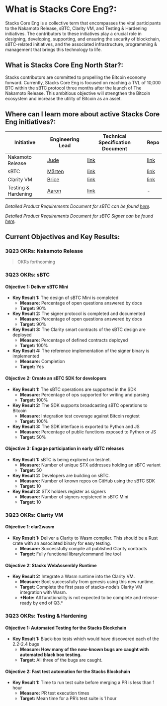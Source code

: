 # What is Stacks Core Eng?:

Stacks Core Eng is a collective term that encompasses the vital participants to the Nakamoto Release, sBTC, Clarity VM, and Testing & Hardening initiatives. The contributors to these initiatives play a crucial role in designing, developing, supporting, and ensuring the security of blockchain, sBTC-related initiatives, and the associated infrastructure, programming & management that brings this technology to life.

## What is Stacks Core Eng North Star?:

Stacks contributors are committed to propelling the Bitcoin economy forward. Currently, Stacks Core Eng is focused on reaching a TVL of 10,000 BTC within the sBTC protocol three months after the launch of The Nakamoto Release. This ambitious objective will strengthen the Bitcoin ecosystem and increase the utility of Bitcoin as an asset.

## Where can I learn more about active Stacks Core Eng initiatives?:

| Initiative          | Engineering Lead                     | Technical Specification Document     | Repo                                                        |
| ------------------- | ------------------------------------ | ------------------------------------ | ----------------------------------------------------------- |
| Nakamoto Release    | [Jude](https://github.com/jcnelson)  | [link](nakamoto-release-tsd.md)      | [link](https://github.com/stacks-network/stacks-blockchain) |
| sBTC                | [Mårten](https://github.com/netrome) | [link](sbtc-tsd.md)                  | [link](https://github.com/stacks-network/sbtc)              |
| Clarity VM          | [Brice](https://github.com/obycode)  | [link](clarity-vm-tsd.md)            | [link](https://github.com/stacks-network/clar2wasm)         |
| Testing & Hardening | [Aaron](https://github.com/kantai)   | [link](testing-and-hardening-tsd.md) | -                                                           |

_Detailed Product Requirements Document for sBTC can be found [here](sbtc-prd.md)._

_Detailed Product Requirements Document for sBTC Signer can be found [here](sbtc-signer-prd.md)._

## Current Objectives and Key Results:

### 3Q23 OKRs: Nakamoto Release

> OKRs forthcoming

### 3Q23 OKRs: sBTC

#### **Objective 1:** Deliver sBTC Mini

- **Key Result 1:** The design of sBTC Mini is completed
  - **Measure:** Percentage of open questions answered by docs
  - **Target:** 90%
- **Key Result 2:** The signer protocol is completed and documented
  - **Measure:** Percentage of open questions answered by docs
  - **Target:** 90%
- **Key Result 3:** The Clarity smart contracts of the sBTC design are deployed
  - **Measure:** Percentage of defined contracts deployed
  - **Target:** 100%
- **Key Result 4:** The reference implementation of the signer binary is implemented
  - **Measure:** Completion
  - **Target:** Yes

#### **Objective 2:** Create an sBTC SDK for developers

- **Key Result 1:** The sBTC operations are supported in the SDK
  - **Measure:** Percentage of ops supported for writing and parsing
  - **Target:** 100%
- **Key Result 2:** The SDK supports broadcasting sBTC operations to Bitcoin
  - **Measure:** Integration test coverage against Bitcoin regtest
  - **Target:** 100%
- **Key Result 3:** The SDK interface is exported to Python and JS
  - **Measure:** Percentage of public functions exposed to Python or JS
  - **Target:** 50%

#### **Objective 3:** Engage participation in early sBTC releases

- **Key Result 1:** sBTC is being explored on testnet.
  - **Measure:** Number of unique STX addresses holding an sBTC variant
  - **Target:** 50
- **Key Result 2:** Developers are building on sBTC.
  - **Measure:** Number of known repos on GitHub using the sBTC SDK
  - **Target:** 10
- **Key Result 3:** STX holders register as signers
  - **Measure:** Number of signers registered in sBTC Mini
  - **Target:** 10

### 3Q23 OKRs: Clarity VM

#### **Objective 1:** clar2wasm

- **Key Result 1:** Deliver a Clarity to Wasm compiler. This should be a Rust crate with an associated binary for easy testing.
  - **Measure:** Successfully compile all published Clarity contracts
  - **Target:** Fully functional library/command line tool

#### **Objective 2:** Stacks WebAssembly Runtime

- **Key Result 2:** Integrate a Wasm runtime into the Clarity VM.
  - **Measure:** Boot successfully from genesis using this new runtime.
  - **Target:** Complete the first pass of stacks-node’s Clarity VM integration with Wasm.
  - **\*Note:** All functionality is not expected to be complete and release-ready by end of Q3.\*

### 3Q23 OKRs: Testing & Hardening

#### **Objective 1:** Automated Testing for the Stacks Blockchain

- **Key Result 1:** Black-box tests which would have discovered each of the 2.2-2.4 bugs
  - **Measure: How many of the now-known bugs are caught with automated black box testing.**
  - **Target:** All three of the bugs are caught.

#### **Objective 2:** Fast test automation for the Stacks Blockchain

- **Key Result 1:** Time to run test suite before merging a PR is less than 1 hour
  - **Measure:** PR test execution times
  - **Target:** Mean time for a PR’s test suite is 1 hour
